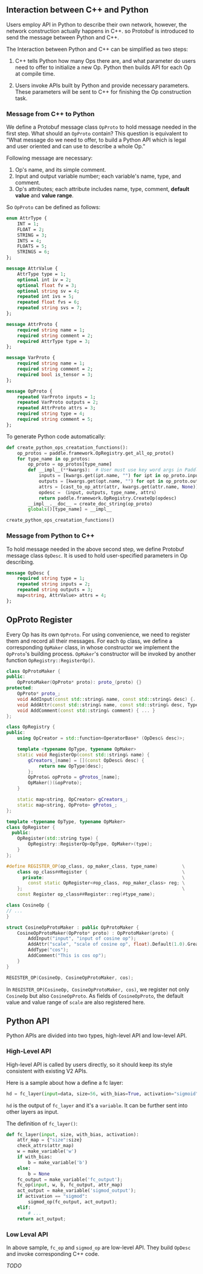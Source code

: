 ## Interaction between C++ and Python

Users employ API in Python to describe their own network, however, the network construction actually happens in C++. so Protobuf is introduced to send the message between Python and C++.

The Interaction between Python and C++ can be simplified as two steps:

1. C++ tells Python how many Ops there are, and what parameter do users need to offer to initialize a new Op. Python then builds API for each Op at compile time.

2. Users invoke APIs built by Python and provide necessary parameters. These parameters will be sent to C++ for finishing the Op construction task.

### Message from C++ to Python

We define a Protobuf message class `OpProto` to hold message needed in the first step. What should an `OpProto` contain? This question is equivalent to “What message do we need to offer, to build a Python API which is legal and user oriented and can use to describe a whole Op.”

Following message are necessary:

1. Op's name, and its simple comment.
2. Input and output variable number; each variable's name, type, and comment.
3. Op's attributes; each attribute includes name, type, comment, **default value** and **value range**.

So `OpProto` can be defined as follows:

```proto
enum AttrType {
    INT = 1;
    FLOAT = 2;
    STRING = 3;
    INTS = 4;
    FLOATS = 5;
    STRINGS = 6;
};

message AttrValue {
    AttrType type = 1;
    optional int iv = 2;
    optional float fv = 3;
    optional string sv = 4;
    repeated int ivs = 5;
    repeated float fvs = 6;
    repeated string svs = 7;
};

message AttrProto {
    required string name = 1;
    required string comment = 2;
    required AttrType type = 3;
};

message VarProto {
    required string name = 1;
    required string comment = 2;
    required bool is_tensor = 3;
};

message OpProto {
    repeated VarProto inputs = 1;
    repeated VarProto outputs = 2;
    repeated AttrProto attrs = 3;
    required string type = 4;
    required string comment = 5;
};
```

To generate Python code automatically:

```python
def create_python_ops_creatation_functions():
    op_protos = paddle.framework.OpRegistry.get_all_op_proto()
    for type_name in op_protos:
        op_proto = op_protos[type_name]
        def __impl__(**kwargs):  # User must use key word args in Paddle API
            inputs = [kwargs.get(ipt.name, "") for ipt in op_proto.inputs]
            outputs = [kwargs.get(opt.name, "") for opt in op_proto.outputs]
            attrs = [cast_to_op_attr(attr, kwargs.get(attr.name, None)) for attr in op_proto.attrs]
            opdesc = （input, outputs, type_name, attrs）
            return paddle.framework.OpRegistry.CreateOp(opdesc)
        __impl__.__doc__ = create_doc_string(op_proto)
        globals()[type_name] = __impl__

create_python_ops_creatation_functions()
```

### Message from Python to C++

To hold message needed in the above second step, we define Protobuf message class `OpDesc`. It is used to hold user-specified parameters in Op describing.

```proto
message OpDesc {
    required string type = 1;
    repeated string inputs = 2;
    repeated string outputs = 3;
    map<string, AttrValue> attrs = 4;
};
```

## OpProto Register

Every Op has its own `OpProto`. For using convenience, we need to register them and record all their messages. For each `Op` class, we define a corresponding `OpMaker` class, in whose constructor we implement the `OpProto`'s building process. `OpMaker`'s constructor will be invoked by another function `OpRegistry::RegisterOp()`.

```cpp
class OpProtoMaker {
public:
    OpProtoMaker(OpProto* proto): proto_(proto) {}
protected:
    OpProto* proto_;
    void AddInput(const std::string& name, const std::string& desc) {...}
    void AddAttr(const std::string& name, const std::string& desc, TypeId type) {...}
    void AddComment(const std::string& comment) { ... }
};

class OpRegistry {
public:
    using OpCreator = std::function<OperatorBase* (OpDesc& desc)>;

    template <typename OpType, typename OpMaker>
    static void RegisterOp(const std::string& name) {
        gCreators_[name] = [](const OpDesc& desc) {
            return new OpType(desc);
        };
        OpProto& opProto = gProtos_[name];
        OpMaker()(&opProto);
    }

    static map<string, OpCreator> gCreators_;
    static map<string, OpProto> gProtos_;
};

template <typename OpType, typename OpMaker>
class OpRegister {
  public:
    OpRegister(std::string type) {
        OpRegistry::RegisterOp<OpType, OpMaker>(type);
    }
};

#define REGISTER_OP(op_class, op_maker_class, type_name)         \
    class op_class##Register {                                   \
      private:                                                   \
        const static OpRegister<#op_class, #op_maker_class> reg; \
    };                                                           \
    const Register op_class##Register::reg(#type_name);

class CosineOp {
// ...
}

struct CosineOpProtoMaker : public OpProtoMaker {
    CosineOpProtoMaker(OpProto* proto) : OpProtoMaker(proto) {
        AddInput("input", "input of cosine op");
        AddAttr("scale", "scale of cosine op", float).Default(1.0).GreaterThan(0.0);
        AddType("cos");
        AddComment("This is cos op");
    }
}

REGISTER_OP(CosineOp, CosineOpProtoMaker, cos);
```

In `REGISTER_OP(CosineOp, CosineOpProtoMaker, cos)`, we register not only `CosineOp` but also `CosineOpProto`. As fields of `CosineOpProto`, the default value and value range of `scale` are also registered here.

## Python API

Python  APIs are divided into two types, high-level API and low-level API.

### High-Level API

High-level API is called by users directly, so it should keep its style consistent with existing V2 APIs.

Here is a sample about how a define a fc layer:

```python
hd = fc_layer(input=data, size=56, with_bias=True, activation="sigmoid");
```

`hd` is the output of `fc_layer` and it's a `variable`. It can be further sent into other layers as input.

The definition of `fc_layer()`:

```python
def fc_layer(input, size, with_bias, activation):
    attr_map = {"size":size}
    check_attrs(attr_map)
    w = make_variable('w')
    if with_bias:
        b = make_variable('b')
    else:
        b = None
    fc_output = make_variable('fc_output');
    fc_op(input, w, b, fc_output, attr_map)
    act_output = make_variable('sigmod_output');
    if activation == "sigmod":
        sigmod_op(fc_output, act_output);
    elif:
        # ...
    return act_output;
```

### Low Leval API

In above sample, `fc_op` and `sigmod_op` are low-level API. They build `OpDesc` and invoke corresponding C++ code.

*TODO*

